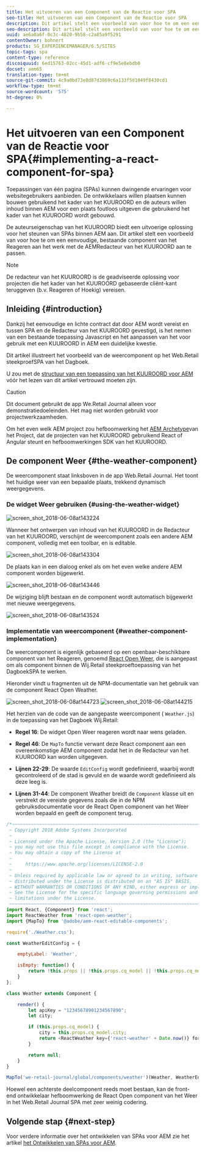 ```yaml
---
title: Het uitvoeren van een Component van de Reactie voor SPA
seo-title: Het uitvoeren van een Component van de Reactie voor SPA
description: Dit artikel stelt een voorbeeld van voor hoe te om een eenvoudige, bestaande component van het Reageren aan het werk met de AEMRedacteur van het KUUROORD aan te passen.
seo-description: Dit artikel stelt een voorbeeld van voor hoe te om een eenvoudige, bestaande component van het Reageren aan het werk met de AEMRedacteur van het KUUROORD aan te passen.
uuid: ae6a0a6f-0c3c-4820-9b58-c2a85a9f5291
contentOwner: bohnert
products: SG_EXPERIENCEMANAGER/6.5/SITES
topic-tags: spa
content-type: reference
discoiquuid: 6ed15763-02cc-45d1-adf6-cf9e5e8ebdb0
docset: aem65
translation-type: tm+mt
source-git-commit: 4c9a0bd73e8d87d3869c6a133f5d1049f8430cd1
workflow-type: tm+mt
source-wordcount: '575'
ht-degree: 0%

---
```



# Het uitvoeren van een Component van de Reactie voor SPA{#implementing-a-react-component-for-spa}

Toepassingen van één pagina (SPAs) kunnen dwingende ervaringen voor websitegebruikers aanbieden. De ontwikkelaars willen plaatsen kunnen bouwen gebruikend het kader van het KUUROORD en de auteurs willen inhoud binnen AEM voor een plaats foutloos uitgeven die gebruikend het kader van het KUUROORD wordt gebouwd.

De auteurseigenschap van het KUUROORD biedt een uitvoerige oplossing voor het steunen van SPAs binnen AEM aan. Dit artikel stelt een voorbeeld van voor hoe te om een eenvoudige, bestaande component van het Reageren aan het werk met de AEMRedacteur van het KUUROORD aan te passen.

>[!NOTE]
>
>De redacteur van het KUUROORD is de geadviseerde oplossing voor projecten die het kader van het KUUROORD gebaseerde cliënt-kant teruggeven (b.v. Reageren of Hoekig) vereisen.

## Inleiding {#introduction}

Dankzij het eenvoudige en lichte contract dat door AEM wordt vereist en tussen SPA en de Redacteur van het KUUROORD gevestigd, is het nemen van een bestaande toepassing Javascript en het aanpassen van het voor gebruik met een KUUROORD in AEM een duidelijke kwestie.

Dit artikel illustreert het voorbeeld van de weercomponent op het Web.Retail steekproefSPA van het Dagboek.

U zou met de [structuur van een toepassing van het KUUROORD voor AEM](/help/sites-developing/spa-getting-started-react.md) vóór het lezen van dit artikel vertrouwd moeten zijn.

>[!CAUTION]
>Dit document gebruikt de app [](https://github.com/Adobe-Marketing-Cloud/aem-sample-we-retail-journal) We.Retail Journal alleen voor demonstratiedoeleinden. Het mag niet worden gebruikt voor projectwerkzaamheden.
>
>Om het even welk AEM project zou hefboomwerking het [AEM Archetype](https://docs.adobe.com/content/help/en/experience-manager-core-components/using/developing/archetype/overview.html)van het Project, dat de projecten van het KUUROORD gebruikend React of Angular steunt en hefboomwerkingen SDK van het KUUROORD.

## De component Weer {#the-weather-component}

De weercomponent staat linksboven in de app Web.Retail Journal. Het toont het huidige weer van een bepaalde plaats, trekkend dynamisch weergegevens.

### De widget Weer gebruiken {#using-the-weather-widget}

![screen_shot_2018-06-08at143224](assets/screen_shot_2018-06-08at143224.png)

Wanneer het ontwerpen van inhoud van het KUUROORD in de Redacteur van het KUUROORD, verschijnt de weercomponent zoals een andere AEM component, volledig met een toolbar, en is editable.

![screen_shot_2018-06-08at143304](assets/screen_shot_2018-06-08at143304.png)

De plaats kan in een dialoog enkel als om het even welke andere AEM component worden bijgewerkt.

![screen_shot_2018-06-08at143446](assets/screen_shot_2018-06-08at143446.png)

De wijziging blijft bestaan en de component wordt automatisch bijgewerkt met nieuwe weergegevens.

![screen_shot_2018-06-08at143524](assets/screen_shot_2018-06-08at143524.png)

### Implementatie van weercomponent {#weather-component-implementation}

De weercomponent is eigenlijk gebaseerd op een openbaar-beschikbare component van het Reageren, genoemd [React Open Weer](https://www.npmjs.com/package/react-open-weather), die is aangepast om als component binnen de Wij.Retail steekproeftoepassing van het DagboekSPA te werken.

Hieronder vindt u fragmenten uit de NPM-documentatie van het gebruik van de component React Open Weather.

![screen_shot_2018-06-08at144723](assets/screen_shot_2018-06-08at144723.png) ![screen_shot_2018-06-08at144215](assets/screen_shot_2018-06-08at144215.png)

Het herzien van de code van de aangepaste weercomponent ( `Weather.js`) in de toepassing van het Dagboek Wij.Retail:

* **Regel 16**: De widget Open Weer reageren wordt naar wens geladen.
* **Regel 46**: De `MapTo` functie verwant deze React component aan een overeenkomstige AEM component zodat het in de Redacteur van het KUUROORD kan worden uitgegeven.

* **Lijnen 22-29**: De waarde `EditConfig` wordt gedefinieerd, waarbij wordt gecontroleerd of de stad is gevuld en de waarde wordt gedefinieerd als deze leeg is.

* **Lijnen 31-44**: De component Weather breidt de `Component` klasse uit en verstrekt de vereiste gegevens zoals die in de NPM gebruiksdocumentatie voor de React Open component van het Weer worden bepaald en geeft de component terug.

```javascript
/*~~~~~~~~~~~~~~~~~~~~~~~~~~~~~~~~~~~~~~~~~~~~~~~~~~~~~~~~~~~~~~~~~~~~~~~~~~~~~~
 ~ Copyright 2018 Adobe Systems Incorporated
 ~
 ~ Licensed under the Apache License, Version 2.0 (the "License");
 ~ you may not use this file except in compliance with the License.
 ~ You may obtain a copy of the License at
 ~
 ~     https://www.apache.org/licenses/LICENSE-2.0
 ~
 ~ Unless required by applicable law or agreed to in writing, software
 ~ distributed under the License is distributed on an "AS IS" BASIS,
 ~ WITHOUT WARRANTIES OR CONDITIONS OF ANY KIND, either express or implied.
 ~ See the License for the specific language governing permissions and
 ~ limitations under the License.
 ~~~~~~~~~~~~~~~~~~~~~~~~~~~~~~~~~~~~~~~~~~~~~~~~~~~~~~~~~~~~~~~~~~~~~~~~~~~~~*/
import React, {Component} from 'react';
import ReactWeather from 'react-open-weather';
import {MapTo} from '@adobe/aem-react-editable-components';

require('./Weather.css');

const WeatherEditConfig = {

    emptyLabel: 'Weather',

    isEmpty: function() {
        return !this.props || !this.props.cq_model || !this.props.cq_model.city || this.props.cq_model.city.trim().length < 1;
    }
};

class Weather extends Component {

    render() {
        let apiKey = "12345678901234567890";
        let city;

        if (this.props.cq_model) {
            city = this.props.cq_model.city;
            return <ReactWeather key={'react-weather' + Date.now()} forecast="today" apikey={apiKey} type="city" city={city} />
        }

        return null;
    }
}

MapTo('we-retail-journal/global/components/weather')(Weather, WeatherEditConfig);
```

Hoewel een achterste deelcomponent reeds moet bestaan, kan de front-end ontwikkelaar hefboomwerking de React Open component van het Weer in het Web.Retail Journal SPA met zeer weinig codering.

## Volgende stap {#next-step}

Voor verdere informatie over het ontwikkelen van SPAs voor AEM zie het artikel [het Ontwikkelen van SPAs voor AEM](/help/sites-developing/spa-architecture.md).
